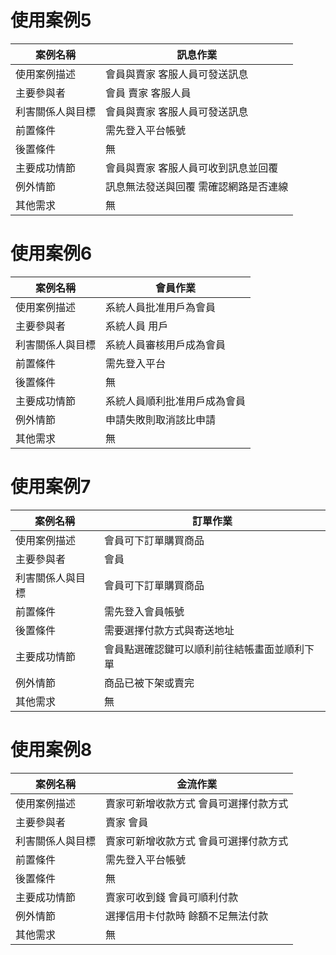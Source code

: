 # 使用案例5
|案例名稱|訊息作業|
|---|---|
|使用案例描述|會員與賣家 客服人員可發送訊息|
|主要參與者|會員 賣家 客服人員|
|利害關係人與目標|會員與賣家 客服人員可發送訊息|
|前置條件|需先登入平台帳號|
|後置條件|無|
|主要成功情節|會員與賣家 客服人員可收到訊息並回覆|
|例外情節|訊息無法發送與回覆 需確認網路是否連線|
|其他需求|無|

# 使用案例6
|案例名稱|會員作業|
|---|---|
|使用案例描述|系統人員批准用戶為會員|
|主要參與者|系統人員 用戶|
|利害關係人與目標|系統人員審核用戶成為會員|
|前置條件|需先登入平台|
|後置條件|無|
|主要成功情節|系統人員順利批准用戶成為會員|
|例外情節|申請失敗則取消該比申請|
|其他需求|無|

# 使用案例7
|案例名稱|訂單作業|
|---|---|
|使用案例描述|會員可下訂單購買商品|
|主要參與者|會員|
|利害關係人與目標|會員可下訂單購買商品|
|前置條件|需先登入會員帳號|
|後置條件|需要選擇付款方式與寄送地址|
|主要成功情節|會員點選確認鍵可以順利前往結帳畫面並順利下單|
|例外情節|商品已被下架或賣完|
|其他需求|無|

# 使用案例8
|案例名稱|金流作業|
|---|---|
|使用案例描述|賣家可新增收款方式 會員可選擇付款方式|
|主要參與者|賣家 會員|
|利害關係人與目標|賣家可新增收款方式 會員可選擇付款方式|
|前置條件|需先登入平台帳號|
|後置條件|無|
|主要成功情節|賣家可收到錢 會員可順利付款|
|例外情節|選擇信用卡付款時 餘額不足無法付款|
|其他需求|無|